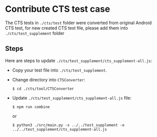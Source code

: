 # Contribute CTS test case
The CTS tests in `./cts/test` folder were converted from original Android CTS test, for new created CTS test file, please add them into `./cts/test_supplement` folder

## Steps
Here are steps to update `./cts/test_supplement/cts_supplement-all.js`:
* Copy your test file into `./cts/test_supplement`.
* Change directory into `CTSConverter`:

    ```shell
    $ cd ./cts/tool/CTSConverter
    ```

* Update `./cts/test_supplement/cts_supplement-all.js` file:

    ```shell
    $ npm run combine
    ```

    or

    ```shell
    $ python3 ./src/main.py -s ../../test_supplement -o ../../test_supplement/cts_supplement-all.js
    ```
